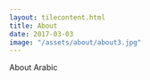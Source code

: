 ```yaml
---
layout: tilecontent.html
title: About
date: 2017-03-03
image: "/assets/about/about3.jpg"
---
```


About Arabic
